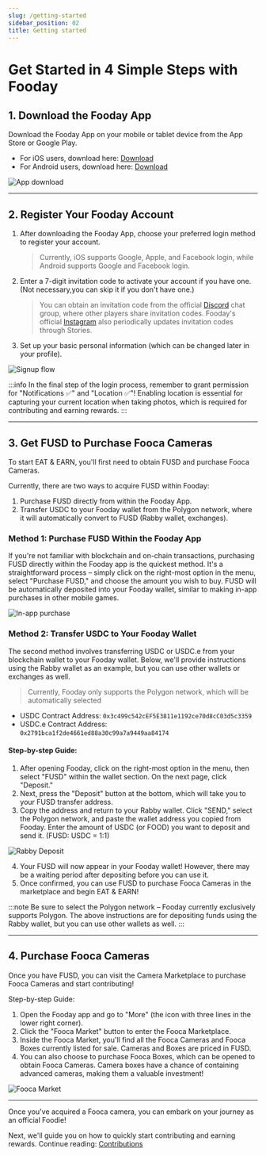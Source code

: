 ```yaml
---
slug: /getting-started
sidebar_position: 02
title: Getting started
---
```

# Get Started in 4 Simple Steps with Fooday

## 1. Download the Fooday App

Download the Fooday App on your mobile or tablet device from the App Store or Google Play.

* For iOS users, download here: [Download](https://itunes.apple.com/app/id6456410353)
* For Android users, download here: [Download](https://play.google.com/store/apps/details?id=org.foodaylabs.fooday)

![App download](./app_download.jpg)

***

## 2. Register Your Fooday Account

1. After downloading the Fooday App, choose your preferred login method to register your account.

    > Currently, iOS supports Google, Apple, and Facebook login, while Android supports Google and Facebook login.

2. Enter a 7-digit invitation code to activate your account if you have one.(Not necessary,you can skip it if you don't have one.)

    > You can obtain an invitation code from the official [Discord](https://discord.gg/6Q3Xa7fRV4) chat group, where other players share invitation codes. Fooday's official [Instagram](https://www.instagram.com/fooday.app) also periodically updates invitation codes through Stories.

3. Set up your basic personal information (which can be changed later in your profile).

![Signup flow](./onboarding_flow_en.jpg)

:::info
In the final step of the login process, remember to grant permission for "Notifications ✅" and "Location ✅"! Enabling location is essential for capturing your current location when taking photos, which is required for contributing and earning rewards.
:::

***

## 3. Get FUSD to Purchase Fooca Cameras

To start EAT & EARN, you'll first need to obtain FUSD and purchase Fooca Cameras.

Currently, there are two ways to acquire FUSD within Fooday:
1. Purchase FUSD directly from within the Fooday App.
2. Transfer USDC to your Fooday wallet from the Polygon network, where it will automatically convert to FUSD (Rabby wallet, exchanges).

### Method 1: Purchase FUSD Within the Fooday App

If you're not familiar with blockchain and on-chain transactions, purchasing FUSD directly within the Fooday app is the quickest method. It's a straightforward process – simply click on the right-most option in the menu, select "Purchase FUSD," and choose the amount you wish to buy. FUSD will be automatically deposited into your Fooday wallet, similar to making in-app purchases in other mobile games.

![In-app purchase](./in-app-purchase.jpg)


### Method 2: Transfer USDC to Your Fooday Wallet

The second method involves transferring USDC or USDC.e from your blockchain wallet to your Fooday wallet. Below, we'll provide instructions using the Rabby wallet as an example, but you can use other wallets or exchanges as well.

> Currently, Fooday only supports the Polygon network, which will be automatically selected

* USDC Contract Address: `0x3c499c542cEF5E3811e1192ce70d8cC03d5c3359`  
* USDC.e Contract Address: `0x2791bca1f2de4661ed88a30c99a7a9449aa84174`

#### Step-by-step Guide:

1. After opening Fooday, click on the right-most option in the menu, then select "FUSD" within the wallet section. On the next page, click "Deposit."
2. Next, press the "Deposit" button at the bottom, which will take you to your FUSD transfer address. 
3. Copy the address and return to your Rabby wallet. Click "SEND," select the Polygon network, and paste the wallet address you copied from Fooday. Enter the amount of USDC (or FOOD) you want to deposit and send it. (FUSD: USDC = 1:1)

![Rabby Deposit](./rabby_deposit.png)

4. Your FUSD will now appear in your Fooday wallet! However, there may be a waiting period after depositing before you can use it. 
5. Once confirmed, you can use FUSD to purchase Fooca Cameras in the marketplace and begin EAT & EARN! 

:::note
Be sure to select the Polygon network – Fooday currently exclusively supports Polygon. The above instructions are for depositing funds using the Rabby wallet, but you can use other wallets as well.
:::

***

## 4. Purchase Fooca Cameras

Once you have FUSD, you can visit the Camera Marketplace to purchase Fooca Cameras and start contributing!

Step-by-step Guide:

1. Open the Fooday app and go to "More" (the icon with three lines in the lower right corner).
2. Click the "Fooca Market" button to enter the Fooca Marketplace.
3. Inside the Fooca Market, you'll find all the Fooca Cameras and Fooca Boxes currently listed for sale. Cameras and Boxes are priced in FUSD.
4. You can also choose to purchase Fooca Boxes, which can be opened to obtain Fooca Cameras. Camera boxes have a chance of containing advanced cameras, making them a valuable investment!

![Fooca Market](./acquire_fooca1.jpg)

***

Once you've acquired a Fooca camera, you can embark on your journey as an official Foodie!

Next, we'll guide you on how to quickly start contributing and earning rewards. Continue reading: [Contributions](/start-contribute)